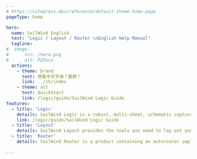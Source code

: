 ```yaml
---
# https://vitepress.dev/reference/default-theme-home-page
pageType: home

hero:
  name: SailWind English
  text: "Logic / Layout / Router \nEnglish Help Manual"
  tagline: 
#  image:
#      src: /hero.png
#      alt: PZDocs
  actions:
    - theme: brand
      text: 想看中文手册？戳我！
      link: ../zh/index
    - theme: alt
      text: QuickStart
      link: /logic/guide/SailWind Logic Guide
features:
  - title: 'Logic'
    details: SailWind Logic is a robust, multi-sheet, schematic capture solution that builds an effective front-end environment for SailWind Layout.
    link: /logic/guide/SailWind Logic Guide
  - title: 'Layout'
    details: SailWind Layout provides the tools you need to lay out your PCB design, from creating a decal library for your components to generating output for fabrication.
  - title: 'Router'
    details: SailWind Router is a product containing an autorouter implemented on Latium technology.

---
```

